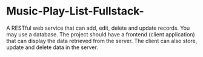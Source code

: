 # Music-Play-List-Fullstack-
A RESTful web service that can add, edit, delete and update records. You may use a database. The project should have a frontend (client application) that can display the data retrieved from the server. The client can also store, update and delete data in the server.
